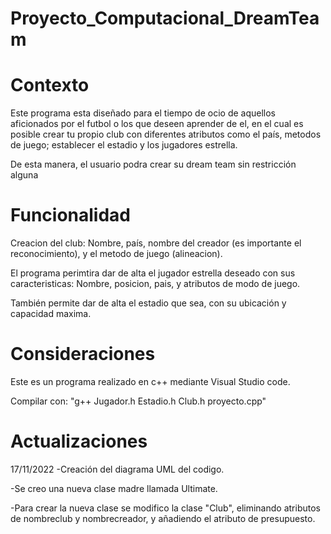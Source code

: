 # Proyecto_Computacional_DreamTeam

# Contexto
Este programa esta diseñado para el tiempo de ocio de aquellos aficionados por el futbol o los que deseen aprender de el, en el cual es posible crear tu propio club con diferentes atributos como el país, metodos de juego; establecer el estadio y los jugadores estrella.

De esta manera, el usuario podra crear su dream team sin restricción alguna


# Funcionalidad
Creacion del club: Nombre, país, nombre del creador (es importante el reconocimiento), y el metodo de juego (alineacion).

El programa perimtira dar de alta el jugador estrella deseado con sus caracteristicas: Nombre, posicion, pais, y atributos de modo de juego.

También permite dar de alta el estadio que sea, con su ubicación y capacidad maxima.


# Consideraciones
Este es un programa realizado en c++ mediante Visual Studio code.

Compilar con: "g++ Jugador.h Estadio.h Club.h proyecto.cpp"

# Actualizaciones
17/11/2022
-Creación del diagrama UML del codigo.

-Se creo una nueva clase madre llamada Ultimate.

-Para crear la nueva clase se modifico la clase "Club", eliminando atributos de nombreclub y nombrecreador, y añadiendo el atributo de presupuesto.
